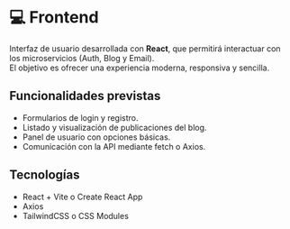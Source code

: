 # 💻 Frontend

Interfaz de usuario desarrollada con **React**, que permitirá interactuar con los microservicios (Auth, Blog y Email).  
El objetivo es ofrecer una experiencia moderna, responsiva y sencilla.

## Funcionalidades previstas
- Formularios de login y registro.
- Listado y visualización de publicaciones del blog.
- Panel de usuario con opciones básicas.
- Comunicación con la API mediante fetch o Axios.

## Tecnologías
- React + Vite o Create React App
- Axios
- TailwindCSS o CSS Modules
